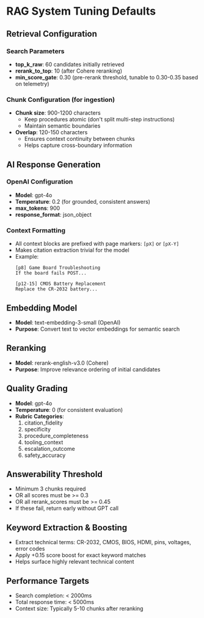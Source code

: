 # RAG System Tuning Defaults

## Retrieval Configuration

### Search Parameters
- **top_k_raw**: 60 candidates initially retrieved
- **rerank_to_top**: 10 (after Cohere reranking)
- **min_score_gate**: 0.30 (pre-rerank threshold, tunable to 0.30-0.35 based on telemetry)

### Chunk Configuration (for ingestion)
- **Chunk size**: 900-1200 characters
  - Keep procedures atomic (don't split multi-step instructions)
  - Maintain semantic boundaries
- **Overlap**: 120-150 characters
  - Ensures context continuity between chunks
  - Helps capture cross-boundary information

## AI Response Generation

### OpenAI Configuration
- **Model**: gpt-4o
- **Temperature**: 0.2 (for grounded, consistent answers)
- **max_tokens**: 900
- **response_format**: json_object

### Context Formatting
- All context blocks are prefixed with page markers: `[pX]` or `[pX-Y]`
- Makes citation extraction trivial for the model
- Example:
  ```
  [p8] Game Board Troubleshooting
  If the board fails POST...
  
  [p12-15] CMOS Battery Replacement
  Replace the CR-2032 battery...
  ```

## Embedding Model
- **Model**: text-embedding-3-small (OpenAI)
- **Purpose**: Convert text to vector embeddings for semantic search

## Reranking
- **Model**: rerank-english-v3.0 (Cohere)
- **Purpose**: Improve relevance ordering of initial candidates

## Quality Grading
- **Model**: gpt-4o
- **Temperature**: 0 (for consistent evaluation)
- **Rubric Categories**:
  1. citation_fidelity
  2. specificity
  3. procedure_completeness
  4. tooling_context
  5. escalation_outcome
  6. safety_accuracy

## Answerability Threshold
- Minimum 3 chunks required
- OR all scores must be >= 0.3
- OR all rerank_scores must be >= 0.45
- If these fail, return early without GPT call

## Keyword Extraction & Boosting
- Extract technical terms: CR-2032, CMOS, BIOS, HDMI, pins, voltages, error codes
- Apply +0.15 score boost for exact keyword matches
- Helps surface highly relevant technical content

## Performance Targets
- Search completion: < 2000ms
- Total response time: < 5000ms
- Context size: Typically 5-10 chunks after reranking
